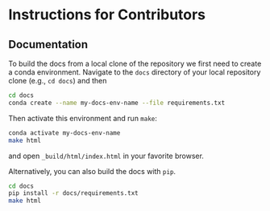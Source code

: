 Instructions for Contributors
=============================


## Documentation

To build the docs from a local clone of the repository we first need to create a conda
environment. Navigate to the `docs` directory of your local repository clone (e.g., `cd docs`)
and then 

```bash
cd docs
conda create --name my-docs-env-name --file requirements.txt
```

Then activate this environment and run `make`:

```bash
conda activate my-docs-env-name
make html
```

and open `_build/html/index.html` in your favorite browser.

Alternatively, you can also build the docs with `pip`.

```bash
cd docs
pip install -r docs/requirements.txt
make html
```

